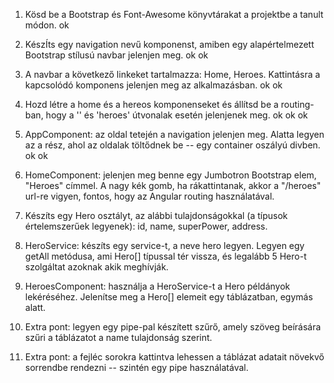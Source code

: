 1. Kösd be a Bootstrap és Font-Awesome könyvtárakat a projektbe a tanult módon.
   ok
2. KészÍts egy navigation nevű komponenst, amiben egy alapértelmezett Bootstrap stílusú navbar jelenjen meg.
   ok ok
3. A navbar a következő linkeket tartalmazza: Home, Heroes. Kattintásra a kapcsolódó komponens jelenjen meg az alkalmazásban.
   ok ok
4. Hozd létre a home és a hereos komponenseket és állítsd be a routing-ban, hogy a '' és 'heroes' útvonalak esetén jelenjenek meg.
   ok ok ok
5. AppComponent: az oldal tetején a navigation jelenjen meg. Alatta legyen az a rész, ahol az oldalak töltődnek be -- egy container oszályú divben.
   ok ok
6. HomeComponent: jelenjen meg benne egy Jumbotron Bootstrap elem, "Heroes" címmel. A nagy kék gomb, ha rákattintanak, akkor a "/heroes" url-re vigyen, fontos, hogy az Angular routing használatával.

7. Készíts egy Hero osztályt, az alábbi tulajdonságokkal (a típusok értelemszerűek legyenek): id, name, superPower, address.

8. HeroService: készíts egy service-t, a neve hero legyen. Legyen egy getAll metódusa, ami Hero[] típussal tér vissza, és legalább 5 Hero-t szolgáltat azoknak akik meghívják.

9. HeroesComponent: használja a HeroService-t a Hero példányok lekéréséhez. Jelenítse meg a Hero[] elemeit egy táblázatban, egymás alatt.

10. Extra pont: legyen egy pipe-pal készített szűrő, amely szöveg beírására szűri a táblázatot a name tulajdonság szerint.

11. Extra pont: a fejléc sorokra kattintva lehessen a táblázat adatait növekvő sorrendbe rendezni -- szintén egy pipe használatával.
